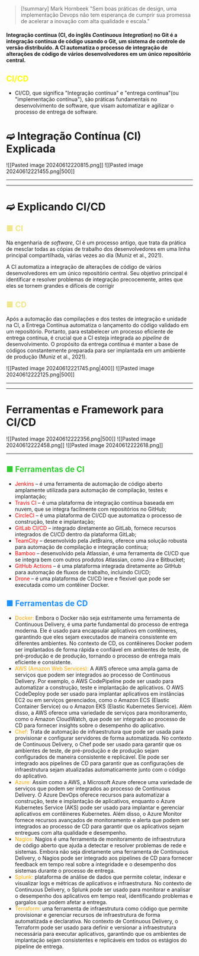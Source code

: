 >[!summary] Mark Hornbeek
>"Sem boas práticas de design, uma implementação Devops não tem esperança de cumprir sua promessa de acelerar a inovação com alta qualidade e escala."

#### Integração contínua (CI, do inglês _Continuous Integration_) no Git é a integração contínua de código usando o Git, um sistema de controle de versão distribuído. A CI automatiza o processo de integração de alterações de código de vários desenvolvedores em um único repositório central.
## <span style="color:yellow">CI/CD</span>
- CI/CD, que significa "Integração contínua" e "entrega contínua"(ou "implementação contínua"), são práticas fundamentais no desenvolvimento de software, que visam automatizar e agilizar o processo de entrega de software.

# ➫ Integração Contínua (CI) Explicada

![[Pasted image 20240612220815.png]]
![[Pasted image 20240612221455.png|500]]

---
---
# ➫ Explicando CI/CD

## <span style="color:khaki"> ■ CI</span>
Na engenharia de _software_, CI é um processo antigo, que trata da prática de mesclar todas as cópias de trabalho dos desenvolvedores em uma linha principal compartilhada, várias vezes ao dia (Muniz et al., 2021).

A CI automatiza a integração de alterações de código de vários desenvolvedores em um único repositório central. Seu objetivo principal é identificar e resolver problemas de integração precocemente, antes que eles se tornem grandes e difíceis de corrigir

## <span style="color:khaki"> ■ CD</span>
Após a automação das compilações e dos testes de integração e unidade na CI, a Entrega Contínua automatiza o lançamento do código validado em um repositório. Portanto, para estabelecer um processo eficiente de entrega contínua, é crucial que a CI esteja integrada ao _pipeline_ de desenvolvimento. O propósito da entrega contínua é manter a base de códigos constantemente preparada para ser implantada em um ambiente de produção (Muniz et al., 2021).

![[Pasted image 20240612221745.png|400]]
![[Pasted image 20240612222125.png|500]]

---
---
# Ferramentas e Framework para CI/CD

![[Pasted image 20240612222356.png|500]]
![[Pasted image 20240612222458.png]]
![[Pasted image 20240612222618.png]]

---
##  <span style="color:#32CD32">■ Ferramentas de CI</span> 
- <span style="color:red">Jenkins</span>  – é uma ferramenta de automação de código aberto amplamente utilizada para automação de compilação, testes e implantação;
- <span style="color:red">Travis CI</span>  – é uma plataforma de integração contínua baseada em nuvem, que se integra facilmente com repositórios no GitHub;
- <span style="color:red">CircleCI</span>  – é uma plataforma de CI/CD que automatiza o processo de construção, teste e implantação;
- <span style="color:red">GitLab CI/CD</span>   – integrado diretamente ao GitLab, fornece recursos integrados de CI/CD dentro da plataforma GitLab;
- <span style="color:red">TeamCity</span>  – desenvolvido pela JetBrains, oferece uma solução robusta para automação de compilação e integração contínua;
- <span style="color:red">Bamboo</span>  – desenvolvido pela Atlassian, é uma ferramenta de CI/CD que se integra bem com outros produtos Atlassian, como Jira e Bitbucket;
- <span style="color:red">GitHub Actions</span>  – é uma plataforma integrada diretamente ao GitHub para automação de fluxos de trabalho, incluindo CI/CD;
- <span style="color:red"> Drone</span> – é uma plataforma de CI/CD leve e flexível que pode ser executada como um contêiner Docker.

## <span style="color: #1E90FF">■ Ferramentas de CD</span>
- <span style="color:orange">Docker:</span> Embora o Docker não seja estritamente uma ferramenta de Continuous Delivery, é uma parte fundamental do processo de entrega moderna. Ele é usado para encapsular aplicativos em contêineres, garantindo que eles sejam executados de maneira consistente em diferentes ambientes. No contexto de CD, os contêineres Docker podem ser implantados de forma rápida e confiável em ambientes de teste, de pré-produção e de produção, tornando o processo de entrega mais eficiente e consistente.
- <span style="color:orange">AWS (Amazon Web Services):</span> A AWS oferece uma ampla gama de serviços que podem ser integrados ao processo de Continuous Delivery. Por exemplo, o AWS CodePipeline pode ser usado para automatizar a construção, teste e implantação de aplicativos. O AWS CodeDeploy pode ser usado para implantar aplicativos em instâncias EC2 ou em serviços gerenciados, como o Amazon ECS (Elastic Container Service) ou o Amazon EKS (Elastic Kubernetes Service). Além disso, a AWS oferece uma variedade de serviços para monitoramento, como o Amazon CloudWatch, que pode ser integrado ao processo de CD para fornecer insights sobre o desempenho do aplicativo.
- <span style="color:orange">Chef: </span>Trata de automação de infraestrutura que pode ser usada para provisionar e configurar servidores de forma automatizada. No contexto de Continuous Delivery, o Chef pode ser usado para garantir que os ambientes de teste, de pré-produção e de produção sejam configurados de maneira consistente e replicável. Ele pode ser integrado aos pipelines de CD para garantir que as configurações de infraestrutura sejam atualizadas automaticamente junto com o código do aplicativo.
- <span style="color:orange">Azure:</span> Assim como a AWS, a Microsoft Azure oferece uma variedade de serviços que podem ser integrados ao processo de Continuous Delivery. O Azure DevOps oferece recursos para automatizar a construção, teste e implantação de aplicativos, enquanto o Azure Kubernetes Service (AKS) pode ser usado para implantar e gerenciar aplicativos em contêineres Kubernetes. Além disso, o Azure Monitor fornece recursos avançados de monitoramento e alerta que podem ser integrados ao processo de CD para garantir que os aplicativos sejam entregues com alta qualidade e desempenho.
- <span style="color:orange">Nagios:</span> Nagios é uma ferramenta de monitoramento de infraestrutura de código aberto que ajuda a detectar e resolver problemas de rede e sistemas. Embora não seja diretamente uma ferramenta de Continuous Delivery, o Nagios pode ser integrado aos pipelines de CD para fornecer feedback em tempo real sobre a integridade e o desempenho dos sistemas durante o processo de entrega.
- <span style="color:orange">Splunk:</span> plataforma de análise de dados que permite coletar, indexar e visualizar logs e métricas de aplicativos e infraestrutura. No contexto de Continuous Delivery, o Splunk pode ser usado para monitorar e analisar o desempenho dos aplicativos em tempo real, identificando problemas e gargalos que podem afetar a entrega.
- <span style="color:orange">Terraform:</span> uma ferramenta de infraestrutura como código que permite provisionar e gerenciar recursos de infraestrutura de forma automatizada e declarativa. No contexto de Continuous Delivery, o Terraform pode ser usado para definir e versionar a infraestrutura necessária para executar aplicativos, garantindo que os ambientes de implantação sejam consistentes e replicáveis em todos os estágios do pipeline de entrega.